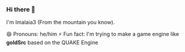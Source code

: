 ### Hi there 👋

<!--
**Imalaia3/Imalaia3** is a ✨ _special_ ✨ repository because its `README.md` (this file) appears on your GitHub profile.

Here are some ideas to get you started:

- 🔭 I’m currently working on ...
- 🌱 I’m currently learning ...
- 👯 I’m looking to collaborate on ...
- 🤔 I’m looking for help with ...
- 💬 Ask me about ...
- 📫 How to reach me: ...
- 😄 Pronouns: ...
- ⚡ Fun fact: ...
-->

<t>I'm Imalaia3 (From the mountain you know).</t>
<p>😄 Pronouns: he/him
⚡ Fun fact: I'm trying to make a game engine like <b>goldSrc</b> based on the QUAKE Engine

  
  
</p>
